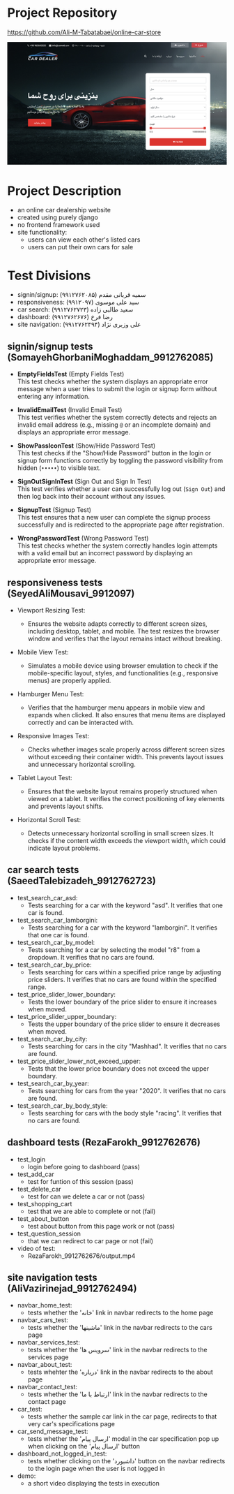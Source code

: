 # Project Repository
https://github.com/Ali-M-Tabatabaei/online-car-store

![Local image](./images/main.png)


# Project Description
- an online car dealership website
- created using purely django
- no frontend framework used
- site functionality:
    - users can view each other's listed cars
    - users can put their own cars for sale

# Test Divisions
- signin/signup: سمیه قربانی مقدم (۹۹۱۲۷۶۲۰۸۵)
- responsiveness: سید علی موسوی (۹۹۱۲۰۹۷)
- car search: سعید طالبی زاده (۹۹۱۲۷۶۲۷۲۳)
- dashboard: رضا فرخ (۹۹۱۲۷۶۲۶۷۶)
- site navigation: علی وزیری نژاد (۹۹۱۲۷۶۲۴۹۴)


## signin/signup tests (SomayehGhorbaniMoghaddam_9912762085)
- **EmptyFieldsTest** (Empty Fields Test)  
  This test checks whether the system displays an appropriate error message when a user tries to submit the login or signup form without entering any information.  

- **InvalidEmailTest** (Invalid Email Test)  
  This test verifies whether the system correctly detects and rejects an invalid email address (e.g., missing `@` or an incomplete domain) and displays an appropriate error message.  

- **ShowPassIconTest** (Show/Hide Password Test)  
  This test checks if the "Show/Hide Password" button in the login or signup form functions correctly by toggling the password visibility from hidden (`•••••`) to visible text.  

- **SignOutSignInTest** (Sign Out and Sign In Test)  
  This test verifies whether a user can successfully log out (`Sign Out`) and then log back into their account without any issues.  

- **SignupTest** (Signup Test)  
  This test ensures that a new user can complete the signup process successfully and is redirected to the appropriate page after registration.  

- **WrongPasswordTest** (Wrong Password Test)  
  This test checks whether the system correctly handles login attempts with a valid email but an incorrect password by displaying an appropriate error message.  


## responsiveness tests (SeyedAliMousavi_9912097)
- Viewport Resizing Test:
     - Ensures the website adapts correctly to different screen sizes, including desktop, tablet, and mobile. The test resizes the browser window and verifies that the layout remains intact without breaking.

- Mobile View Test:
     - Simulates a mobile device using browser emulation to check if the mobile-specific layout, styles, and functionalities (e.g., responsive menus) are properly applied.

- Hamburger Menu Test:
     - Verifies that the hamburger menu appears in mobile view and expands when clicked. It also ensures that menu items are displayed correctly and can be interacted with.

- Responsive Images Test:
     - Checks whether images scale properly across different screen sizes without exceeding their container width. This prevents layout issues and unnecessary horizontal scrolling.

- Tablet Layout Test:
     - Ensures that the website layout remains properly structured when viewed on a tablet. It verifies the correct positioning of key elements and prevents layout shifts.

- Horizontal Scroll Test:
     - Detects unnecessary horizontal scrolling in small screen sizes. It checks if the content width exceeds the viewport width, which could indicate layout problems.


## car search tests (SaeedTalebizadeh_9912762723)
- test_search_car_asd:
    - Tests searching for a car with the keyword "asd". It verifies that one car is found.
- test_search_car_lamborgini:
    - Tests searching for a car with the keyword "lamborgini". It verifies that one car is found.
- test_search_car_by_model:
    - Tests searching for a car by selecting the model "r8" from a dropdown. It verifies that no cars are found.
- test_search_car_by_price: 
    - Tests searching for cars within a specified price range by adjusting price sliders. It verifies that no cars are found within the specified range.
- test_price_slider_lower_boundary: 
    - Tests the lower boundary of the price slider to ensure it increases when moved.
- test_price_slider_upper_boundary: 
    - Tests the upper boundary of the price slider to ensure it decreases when moved.
- test_search_car_by_city: 
    - Tests searching for cars in the city "Mashhad". It verifies that no cars are found.
- test_price_slider_lower_not_exceed_upper: 
    - Tests that the lower price boundary does not exceed the upper boundary.
- test_search_car_by_year: 
    - Tests searching for cars from the year "2020". It verifies that no cars are found.
- test_search_car_by_body_style: 
    - Tests searching for cars with the body style "racing". It verifies that no cars are found.


## dashboard tests (RezaFarokh_9912762676)
- test_login
    - login before going to dashboard (pass)
- test_add_car
    - test for funtion of this session (pass)
- test_delete_car
    - test for can we delete a car or not (pass)
- test_shopping_cart
    - test that we are able to complete or not (fail)
- test_about_button
    - test about button from this page work or not (pass)
- test_question_session
    -  that we can redirect to car page or not (fail)
- video of test:
    - RezaFarokh_9912762676/output.mp4


## site navigation tests (AliVazirinejad_9912762494)
- navbar_home_test:
    - tests whether the 'خانه' link in navbar redirects to the home page
- navbar_cars_test:
    - tests whether the 'ماشینها' link in the navbar redirects to the cars page
- navbar_services_test:
    - tests whether the 'سرویس ها' link in the navbar redirects to the services page
- navbar_about_test:
    - tests whehter the 'درباره' link in the navbar redirects to the about page
- navbar_contact_test:
    - tests whether the 'ارتباط با ما' link in the navbar redirects to the contact page
- car_test:
    - tests whether the sample car link in the car page, redirects to that very car's specifications page 
- car_send_message_test:
    - tests whether the 'ارسال پیام' modal in the car specification pop up when clicking on the 'ارسال پیام' button
- dashboard_not_logged_in_test:
    - tests whether clicking on the 'داشبورد' button on the navbar redirects to the login page when the user is not logged in
- demo:
    - a short video displaying the tests in execution
